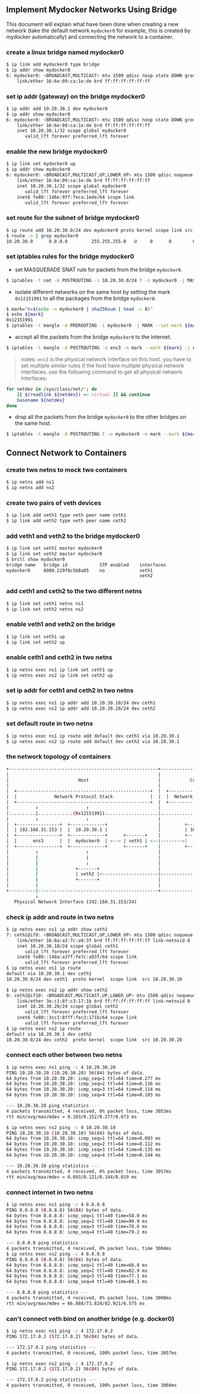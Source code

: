 ## Implement Mydocker Networks Using Bridge

This document will explain what have been done when creating a new network (take the default network `mydocker0` for example, this is created by mydocker automatically) and connecting the network to a container.

### create a linux bridge named mydocker0

```bash
$ ip link add mydocker0 type bridge
$ ip addr show mydocker0
6: mydocker0: <BROADCAST,MULTICAST> mtu 1500 qdisc noop state DOWN group default qlen 1000
    link/ether 16:6e:09:ca:1e:de brd ff:ff:ff:ff:ff:ff
```

### set ip addr (gateway) on the bridge mydocker0

```bash
$ ip addr add 10.20.30.1 dev mydocker0
$ ip addr show mydocker0
6: mydocker0: <BROADCAST,MULTICAST> mtu 1500 qdisc noop state DOWN group default qlen 1000
    link/ether 16:6e:09:ca:1e:de brd ff:ff:ff:ff:ff:ff
    inet 10.20.30.1/32 scope global mydocker0
       valid_lft forever preferred_lft forever
```

### enable the new bridge mydocker0

```bash
$ ip link set mydocker0 up
$ ip addr show mydocker0
6: mydocker0: <BROADCAST,MULTICAST,UP,LOWER_UP> mtu 1500 qdisc noqueue state UNKNOWN group default qlen 1000
    link/ether 16:6e:09:ca:1e:de brd ff:ff:ff:ff:ff:ff
    inet 10.20.30.1/32 scope global mydocker0
       valid_lft forever preferred_lft forever
    inet6 fe80::146e:9ff:feca:1ede/64 scope link
       valid_lft forever preferred_lft forever
```

### set route for the subnet of bridge mydocker0

```bash
$ ip route add 10.20.30.0/24 dev mydocker0 proto kernel scope link src 10.20.30.1
$ route -n | grep mydocker0
10.20.30.0      0.0.0.0         255.255.255.0   U     0      0        0 mydocker0
```

### set iptables rules for the bridge mydocker0

- set MASQUERADE SNAT rule for packets from the bridge `mydocker0`.

```bash
$ iptables -t nat -A POSTROUTING -s 10.20.30.0/24 ! -o mydocker0 -j MASQUERADE
```

- isolate different networks on the same host by setting the mark `0x12151991` to all the packages from the bridge `mydocker0`.

```bash
$ mark="0x$(echo -n mydocker0 | sha256sum | head -c 8)"
$ echo ${mark}
0x12151991
$ iptables -t mangle -A PREROUTING -i mydocker0 -j MARK --set-mark ${mark}
```

- accept all the packets from the bridge `mydocker0` to the internet.

```bash
$ iptables -t mangle -A POSTROUTING -o ens3 -m mark --mark ${mark} -j ACCEPT
```

> notes: `ens3` is the physical network interface on this host. you have to set multiple similar rules if the host have multiple physical network interfaces. use the following command to get all physical network interfaces:

```bash
for netdev in /sys/class/net/*; do
    [[ $(readlink ${netdev}) =~ virtual ]] && continue
    basename ${netdev}
done
````

- drop all the packets from the bridge `mydocker0` to the other bridges on the same host.

```bash
$ iptables -t mangle -A POSTROUTING ! -o mydocker0 -m mark --mark ${mark} -j DROP
```

## Connect Network to Containers

### create two netns to mock two containers

```bash
$ ip netns add ns1
$ ip netns add ns2
```

### create two pairs of veth devices

```bash
$ ip link add veth1 type veth peer name ceth1
$ ip link add veth2 type veth peer name ceth2
```

### add veth1 and veth2 to the bridge mydocker0

```bash
$ ip link set veth1 master mydocker0
$ ip link set veth2 master mydocker0
$ brctl show mydocker0
bridge name   bridge id            STP enabled    interfaces
mydocker0     8000.229f0c568a85    no             veth1
                                                  veth2
```

### add ceth1 and ceth2 to the two different netns

```bash
$ ip link set ceth1 netns ns1
$ ip link set ceth2 netns ns2
```

### enable veth1 and veth2 on the bridge

```bash
$ ip link set veth1 up
$ ip link set veth2 up
```

### enable ceth1 and ceth2 in two netns

```bash
$ ip netns exec ns1 ip link set ceth1 up
$ ip netns exec ns2 ip link set ceth2 up
```

### set ip addr for ceth1 and ceth2 in two netns

```bash
$ ip netns exec ns1 ip addr add 10.20.30.10/24 dev ceth1
$ ip netns exec ns2 ip addr add 10.20.30.20/24 dev ceth2
```

### set default route in two netns

```bash
$ ip netns exec ns1 ip route add default dev ceth1 via 10.20.30.1
$ ip netns exec ns2 ip route add default dev ceth2 via 10.20.30.1
```

### the network topology of containers

```bash
+--------------------------------------------------------+--------------------------------+--------------------------------+
|                                                        |                                |                                |
|                          Host                          |           Container 1          |           Container 2          |
|                                                        |                                |                                |
|  +--------------------------------------------------+  |  +--------------------------+  |  +--------------------------+  |
|  |              Network Protocol Stack              |  |  |  Network Protocol Stack  |  |  |  Network Protocol Stack  |  |
|  +--------------------------------------------------+  |  +--------------------------+  |  +--------------------------+  |
|          ↑                  ↑                          |                ↑               |                ↑               |
|..........|.............(0x12151991)....................|................|...............|................|...............|
|          ↓                  ↓                          |                ↓               |                ↓               |
|  +----------------+  +-------------+                   |         +-------------+        |         +-------------+        |
|  | 192.168.31.153 |  |  10.20.30.1 |                   |         | 10.20.30.10 |        |         | 10.20.30.20 |        |
|  +----------------+  +-------------+      +-------+    |         +-------------+        |         +-------------+        |
|  |      ens3      |  |  mydocker0  | <--> | veth1 | <--|-------->|    ceth1    |        |         |    ceth2    |        |
|  +----------------+  +-------------+      +-------+    |         +-------------+        |         +-------------+        |
|          ↑                  ↑                          |                                |                ↑               |
|          |                  |                          |                                |                |               |
|          |                  ↓                          |                                |                |               |
|          |              +-------+                      |                                |                |               |
|          |              | veth2 |<---------------------|--------------------------------|----------------+               |
|          |              +-------+                      |                                |                                |
|          |                                             |                                |                                |
+----------|---------------------------------------------+--------------------------------+--------------------------------+
           ↓
   Physical Network Interface (192.168.31.153/24)
```

### check ip addr and route in two netns

```bash
$ ip netns exec ns1 ip addr show ceth1
7: ceth1@if8: <BROADCAST,MULTICAST,UP,LOWER_UP> mtu 1500 qdisc noqueue state UP group default qlen 1000
    link/ether 16:8a:a3:7c:a9:3f brd ff:ff:ff:ff:ff:ff link-netnsid 0
    inet 10.20.30.10/24 scope global ceth1
       valid_lft forever preferred_lft forever
    inet6 fe80::148a:a3ff:fe7c:a93f/64 scope link
       valid_lft forever preferred_lft forever
$ ip netns exec ns1 ip route
default via 10.20.30.1 dev ceth1
10.20.30.0/24 dev ceth1  proto kernel  scope link  src 10.20.30.10
```

```bash
$ ip netns exec ns2 ip addr show ceth2
9: ceth2@if10: <BROADCAST,MULTICAST,UP,LOWER_UP> mtu 1500 qdisc noqueue state UP group default qlen 1000
    link/ether 3e:c1:8f:c3:17:1b brd ff:ff:ff:ff:ff:ff link-netnsid 0
    inet 10.20.30.20/24 scope global ceth2
       valid_lft forever preferred_lft forever
    inet6 fe80::3cc1:8fff:fec3:171b/64 scope link
       valid_lft forever preferred_lft forever
$ ip netns exec ns2 ip route
default via 10.20.30.1 dev ceth2
10.20.30.0/24 dev ceth2  proto kernel  scope link  src 10.20.30.20
```

### connect each other between two netns

```bash
$ ip netns exec ns1 ping -c 4 10.20.30.20
PING 10.20.30.20 (10.20.30.20) 56(84) bytes of data.
64 bytes from 10.20.30.20: icmp_seq=1 ttl=64 time=0.277 ms
64 bytes from 10.20.30.20: icmp_seq=2 ttl=64 time=0.116 ms
64 bytes from 10.20.30.20: icmp_seq=3 ttl=64 time=0.114 ms
64 bytes from 10.20.30.20: icmp_seq=4 ttl=64 time=0.103 ms

--- 10.20.30.20 ping statistics ---
4 packets transmitted, 4 received, 0% packet loss, time 3053ms
rtt min/avg/max/mdev = 0.103/0.152/0.277/0.073 ms

$ ip netns exec ns2 ping -c 4 10.20.30.10
PING 10.20.30.10 (10.20.30.10) 56(84) bytes of data.
64 bytes from 10.20.30.10: icmp_seq=1 ttl=64 time=0.093 ms
64 bytes from 10.20.30.10: icmp_seq=2 ttl=64 time=0.112 ms
64 bytes from 10.20.30.10: icmp_seq=3 ttl=64 time=0.135 ms
64 bytes from 10.20.30.10: icmp_seq=4 ttl=64 time=0.144 ms

--- 10.20.30.10 ping statistics ---
4 packets transmitted, 4 received, 0% packet loss, time 3057ms
rtt min/avg/max/mdev = 0.093/0.121/0.144/0.019 ms
```

### connect internet in two netns

```bash
$ ip netns exec ns1 ping -c 4 8.8.8.8
PING 8.8.8.8 (8.8.8.8) 56(84) bytes of data.
64 bytes from 8.8.8.8: icmp_seq=1 ttl=40 time=58.0 ms
64 bytes from 8.8.8.8: icmp_seq=2 ttl=40 time=90.9 ms
64 bytes from 8.8.8.8: icmp_seq=3 ttl=40 time=78.6 ms
64 bytes from 8.8.8.8: icmp_seq=4 ttl=40 time=79.2 ms

--- 8.8.8.8 ping statistics ---
4 packets transmitted, 4 received, 0% packet loss, time 3004ms
$ ip netns exec ns2 ping -c 4 8.8.8.8
PING 8.8.8.8 (8.8.8.8) 56(84) bytes of data.
64 bytes from 8.8.8.8: icmp_seq=1 ttl=40 time=66.8 ms
64 bytes from 8.8.8.8: icmp_seq=2 ttl=40 time=82.9 ms
64 bytes from 8.8.8.8: icmp_seq=3 ttl=40 time=77.1 ms
64 bytes from 8.8.8.8: icmp_seq=4 ttl=40 time=68.3 ms

--- 8.8.8.8 ping statistics ---
4 packets transmitted, 4 received, 0% packet loss, time 3000ms
rtt min/avg/max/mdev = 66.888/73.824/82.921/6.575 ms
```

### can't connect veth bind on another bridge (e.g. docker0)

```bash
$ ip netns exec ns1 ping -c 4 172.17.0.2
PING 172.17.0.2 (172.17.0.2) 56(84) bytes of data.

--- 172.17.0.2 ping statistics ---
4 packets transmitted, 0 received, 100% packet loss, time 3057ms

$ ip netns exec ns2 ping -c 4 172.17.0.2
PING 172.17.0.2 (172.17.0.2) 56(84) bytes of data.

--- 172.17.0.2 ping statistics ---
4 packets transmitted, 0 received, 100% packet loss, time 3066ms

```
